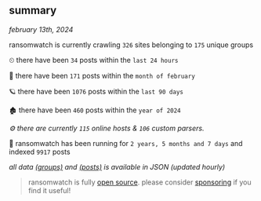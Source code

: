 
## summary
_february 13th, 2024_

ransomwatch is currently crawling `326` sites belonging to `175` unique groups

⏲ there have been `34` posts within the `last 24 hours`

🦈 there have been `171` posts within the `month of february`

🪐 there have been `1076` posts within the `last 90 days`

🏚 there have been `460` posts within the `year of 2024`

_⚙️ there are currently `115` online hosts & `106` custom parsers._

🦕 ransomwatch has been running for `2 years, 5 months and 7 days` and indexed `9917` posts

_all data  [(groups)](http://ransomwhat.telemetry.ltd/groups) and [(posts)](http://ransomwhat.telemetry.ltd/posts) is available in JSON (updated hourly)_

> ransomwatch is fully [open source](https://github.com/joshhighet/ransomwatch#ransomwatch--). please consider [sponsoring](https://github.com/sponsors/joshhighet) if you find it useful!
